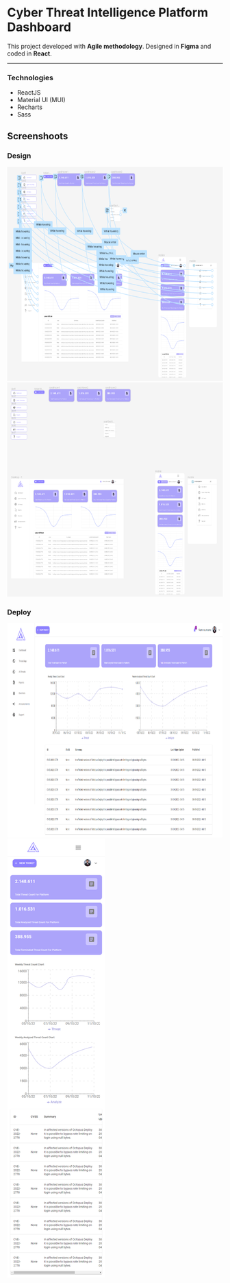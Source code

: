 # Cyber Threat Intelligence Platform Dashboard

This project developed with **Agile methodology**. Designed in **Figma** and coded in **React**.

----
### Technologies
+ ReactJS
+ Material UI (MUI)
+ Recharts
+ Sass

## Screenshoots
### Design
<img height="500" src="./src/assets/figma-2.PNG">
<img height="500" src="./src/assets/figma-1.PNG">

### Deploy
<img height="500" src="./src/assets/desktop.png">
<img src="./src/assets/mobile.png">
